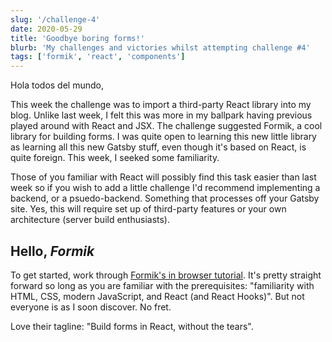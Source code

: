 ```yaml
---
slug: '/challenge-4'
date: 2020-05-29
title: 'Goodbye boring forms!'
blurb: 'My challenges and victories whilst attempting challenge #4'
tags: ['formik', 'react', 'components']
---
```


Hola todos del mundo,

This week the challenge was to import a third-party React library into my blog. Unlike last week, I felt this was more in my ballpark having previous played around with React and JSX. The challenge suggested Formik, a cool library for building forms. I was quite open to learning this new little library as learning all this new Gatsby stuff, even though it's based on React, is quite foreign. This week, I seeked some familiarity.

Those of you familiar with React will possibly find this task easier than last week so if you wish to add a little challenge I'd recommend implementing a backend, or a psuedo-backend. Something that processes off your Gatsby site. Yes, this will require set up of third-party features or your own architecture (server build enthusiasts).

## Hello, _Formik_

To get started, work through [Formik's in browser tutorial](https://jaredpalmer.com/formik/docs/tutorial). It's pretty straight forward so long as you are familiar with the prerequisites: "familiarity with HTML, CSS, modern JavaScript, and React (and React Hooks)". But not everyone is as I soon discover. No fret.

Love their tagline: "Build forms in React, without the tears".
